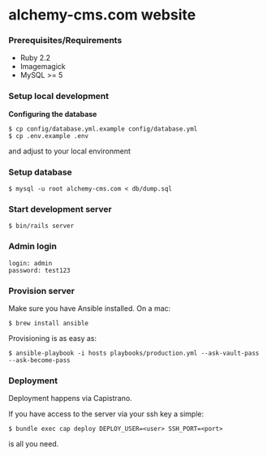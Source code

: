 # alchemy-cms.com website

### Prerequisites/Requirements

* Ruby 2.2
* Imagemagick
* MySQL >= 5

### Setup local development

**Configuring the database**

```
$ cp config/database.yml.example config/database.yml
$ cp .env.example .env
```

and adjust to your local environment

### Setup database

```
$ mysql -u root alchemy-cms.com < db/dump.sql
```

### Start development server

```
$ bin/rails server
```

### Admin login

```
login: admin
password: test123
```

### Provision server

Make sure you have Ansible installed. On a mac:

    $ brew install ansible

Provisioning is as easy as:

    $ ansible-playbook -i hosts playbooks/production.yml --ask-vault-pass --ask-become-pass

### Deployment

Deployment happens via Capistrano.

If you have access to the server via your ssh key a simple:

    $ bundle exec cap deploy DEPLOY_USER=<user> SSH_PORT=<port>

is all you need.
